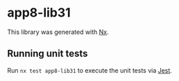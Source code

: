 # app8-lib31

This library was generated with [Nx](https://nx.dev).

## Running unit tests

Run `nx test app8-lib31` to execute the unit tests via [Jest](https://jestjs.io).
